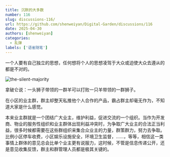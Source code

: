 ```yaml
---
title: 沉默的大多数
number: 116
slug: discussions-116/
url: https://github.com/shenweiyan/Digital-Garden/discussions/116
date: 2025-04-30
authors: [shenweiyan]
categories: 
  - 乱弹
labels: ['语雀随笔']
---
```


一个人要有自己独立的思想，任何想将个人的思想凌驾于大众或迫使大众去遵从的都是不对的。

<!-- more -->

![the-silent-majority](https://shub.weiyan.tech/yuque/elog-notebook-img/FlRC4s8ZvXXS3-sdVhPDW9i5vEYa.jpeg)

拿破仑说：一头狮子带领的一群羊可以打败一只羊带领的一群狮子。

在小区的业主群，群主却整天私推他个人合作的产品，霸占群主却毫无作为，不知道大家是什么感觉。

本来业主群就是一个团结广大业主，维护利益，促进交流的一个组织。当作为开发商、物业的服务性组织和业主群体出现利益冲突时，为争取广大业主的合法正当利益，很多时候都需要在这些群组织来集合众业主的力量，群策群力，努力去争取。比例小区停车收费，小区娱乐设施安全，环境卫生监督，......，等等，相信这一类事情上群体的意见总会比单个业主更有说服力，这时候，不管是信息传递公开，还是意见收集反馈，群主和群管理人员都是极其关键的。

<script src="https://giscus.app/client.js"
	data-repo="shenweiyan/Digital-Garden"
	data-repo-id="R_kgDOKgxWlg"
	data-mapping="number"
	data-term="116"
	data-reactions-enabled="1"
	data-emit-metadata="0"
	data-input-position="bottom"
	data-theme="light"
	data-lang="zh-CN"
	crossorigin="anonymous"
	async>
</script>
